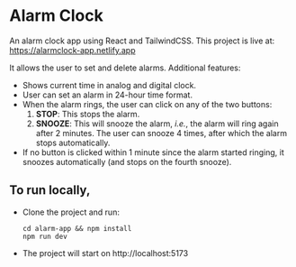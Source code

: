 # Alarm Clock

An alarm clock app using React and TailwindCSS. This project is live at: https://alarmclock-app.netlify.app<br>

It allows the user to set and delete alarms. Additional features:
<ul>
    <li> Shows current time in analog and digital clock. </li>
    <li> User can set an alarm in 24-hour time format. </li>
    <li> When the alarm rings, the user can click on any of the two buttons: 
    <ol type="1">
    <li><strong>STOP</strong>: This stops the alarm.</li>
    <li><strong>SNOOZE</strong>: This will snooze the alarm, <i>i.e.</i>, the alarm will ring again after 2 minutes. The user can snooze 4 times, after which the alarm stops automatically.</li>
    </ol>
    <li> If no button is clicked within 1 minute since the alarm started ringing, it snoozes automatically (and stops on the fourth snooze). 
    </li>
</ul>

## To run locally,
- Clone the project and run:
  ```
  cd alarm-app && npm install
  npm run dev
  ```
- The project will start on http://localhost:5173
